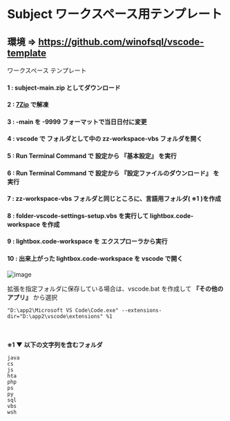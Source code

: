# Subject ワークスペース用テンプレート

## 環境 => https://github.com/winofsql/vscode-template
ワークスペース テンプレート

#### 1 : subject-main.zip としてダウンロード

#### 2 : [7Zip](https://sevenzip.osdn.jp/) で解凍

#### 3 : -main を -9999 フォーマットで当日日付に変更

#### 4 : vscode で フォルダとして中の zz-workspace-vbs フォルダを開く

#### 5 : Run Terminal Command で 設定から 『基本設定』 を実行

#### 6 : Run Terminal Command で 設定から 『設定ファイルのダウンロード』 を実行

#### 7 : zz-workspace-vbs フォルダと同じところに、言語用フォルダ( ※1 )を作成

#### 8 : folder-vscode-settings-setup.vbs を実行して lightbox.code-workspace を作成

#### 9 : lightbox.code-workspace を エクスプローラから実行

#### 10 : 出来上がった lightbox.code-workspace を vscode で開く
![image](https://user-images.githubusercontent.com/1501327/134792059-fea2d3a3-c180-4246-bc03-5f3a6814adaf.png)

拡張を指定フォルダに保存している場合は、vscode.bat を作成して **『その他のアプリ』** から選択
```
"D:\app2\Microsoft VS Code\Code.exe" --extensions-dir="D:\app2\vscode\extensions" %1
```

\
\
**※1 ▼ 以下の文字列を含むフォルダ**
```
java
cs
js
hta
php
ps
py
sql
vbs
wsh
```
